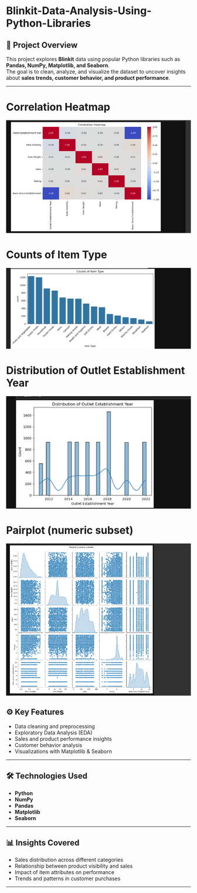# Blinkit-Data-Analysis-Using-Python-Libraries

## 📌 Project Overview  
This project explores **Blinkit** data using popular Python libraries such as **Pandas, NumPy, Matplotlib, and Seaborn**.  
The goal is to clean, analyze, and visualize the dataset to uncover insights about **sales trends, customer behavior, and product performance**.  

---

# Correlation Heatmap
![Correlation Heatmap](https://github.com/Jayesh-dev-glitch/Blinkit-Data-Analysis-Using-Python-Libraries/blob/main/Correlation%20Heatmap.png)
# Counts of Item Type
![Counts of Item Types](https://github.com/Jayesh-dev-glitch/Blinkit-Data-Analysis-Using-Python-Libraries/blob/main/Counts%20of%20Item%20Type.png)
# Distribution of Outlet Establishment Year
![Distribution of Outlet Establishment Year](https://github.com/Jayesh-dev-glitch/Blinkit-Data-Analysis-Using-Python-Libraries/blob/main/Distribution%20of%20Outlet%20Establishment%20Year.png)
# Pairplot (numeric subset)
![Pair Plot (Numeric Subset)](https://github.com/Jayesh-dev-glitch/Blinkit-Data-Analysis-Using-Python-Libraries/blob/main/Pairplot%20(numeric%20subset).png)


## ⚙️ Key Features  
- Data cleaning and preprocessing  
- Exploratory Data Analysis (EDA)  
- Sales and product performance insights  
- Customer behavior analysis  
- Visualizations with Matplotlib & Seaborn  

---

## 🛠️ Technologies Used  
- **Python**  
- **NumPy**  
- **Pandas**  
- **Matplotlib**  
- **Seaborn**  

---

## 📊 Insights Covered  
- Sales distribution across different categories  
- Relationship between product visibility and sales  
- Impact of item attributes on performance  
- Trends and patterns in customer purchases  

---

